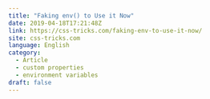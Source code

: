 ```yaml
---
title: "Faking env() to Use it Now"
date: 2019-04-18T17:21:48Z
link: https://css-tricks.com/faking-env-to-use-it-now/
site: css-tricks.com
language: English
category:
  - Article
  - custom properties
  - environment variables
draft: false
---
```

